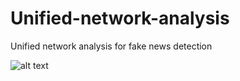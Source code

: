 # Unified-network-analysis
Unified network analysis for fake news detection

![alt text](overall.svg)


